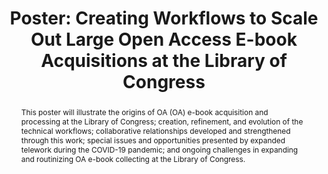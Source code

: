 ---
abstract: This poster will illustrate the origins of OA (OA) e-book acquisition and
  processing at the Library of Congress; creation, refinement, and evolution of the
  technical workflows; collaborative relationships developed and strengthened through
  this work; special issues and opportunities presented by expanded telework during
  the COVID-19 pandemic; and ongoing challenges in expanding and routinizing OA e-book
  collecting at the Library of Congress.
creators:
- Seroka, Lauren
date: null
document_url: https://az659834.vo.msecnd.net/eventsairwesteuprod/production-inconference-public/3f4dd08cbb3842739c82ccac5a422de0
grand_parent: iPRES
institutions:
- Library of Congress
keywords:
- open access
- e-books
- metadata
- acquisitions
landing_page_url: null
language: eng
layout: publication
license: CC-BY 4.0 International
notes_url: null
parent: iPRES 2022
publication_type: poster
size: null
slides_url: null
source_name: iPRES
title: 'Poster: Creating Workflows to Scale Out Large Open Access E-book Acquisitions
  at the Library of Congress'
year: 2022
---